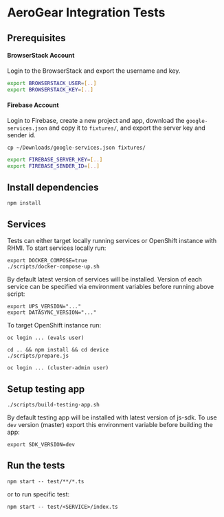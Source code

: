 # AeroGear Integration Tests

## Prerequisites

#### BrowserStack Account

Login to the BrowserStack and export the username and key.

```bash
export BROWSERSTACK_USER=[..]
export BROWSERSTACK_KEY=[..]
```

#### Firebase Account

Login to Firebase, create a new project and app, download the `google-services.json` and copy it to `fixtures/`, and export the server key and sender id.

```
cp ~/Downloads/google-services.json fixtures/
```

```bash
export FIREBASE_SERVER_KEY=[..]
export FIREBASE_SENDER_ID=[..]
```

## Install dependencies

```
npm install
```

## Services

Tests can either target locally running services or OpenShift instance with RHMI. To start services locally run:

```
export DOCKER_COMPOSE=true
./scripts/docker-compose-up.sh
```

By default latest version of services will be installed. Version of each service can be specified via environment variables before running above script:

```
export UPS_VERSION="..."
export DATASYNC_VERSION="..."
```

To target OpenShift instance run:

```
oc login ... (evals user)

cd .. && npm install && cd device
./scripts/prepare.js

oc login ... (cluster-admin user)
```

## Setup testing app

```
./scripts/build-testing-app.sh
```

By default testing app will be installed with latest version of js-sdk. To use `dev` version (master) export this environment variable before building the app:

```
export SDK_VERSION=dev
```

## Run the tests

```
npm start -- test/**/*.ts
```

or to run specific test:

```
npm start -- test/<SERVICE>/index.ts
```
